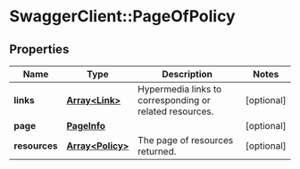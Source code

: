 # SwaggerClient::PageOfPolicy

## Properties
Name | Type | Description | Notes
------------ | ------------- | ------------- | -------------
**links** | [**Array&lt;Link&gt;**](Link.md) | Hypermedia links to corresponding or related resources. | [optional] 
**page** | [**PageInfo**](PageInfo.md) |  | [optional] 
**resources** | [**Array&lt;Policy&gt;**](Policy.md) | The page of resources returned. | [optional] 

